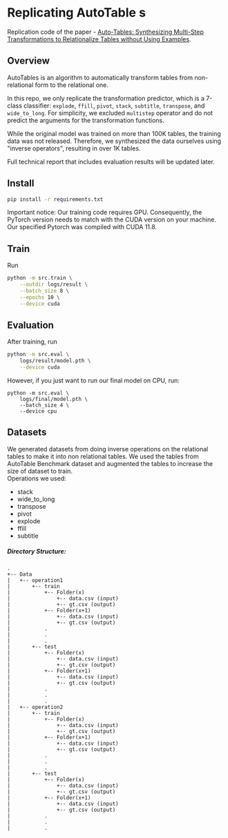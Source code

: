# Replicating AutoTable s

Replication code of the paper - [Auto-Tables: Synthesizing Multi-Step Transformations to Relationalize Tables without Using Examples](https://arxiv.org/abs/2307.14565).

## Overview

AutoTables is an algorithm to automatically transform tables from non-relational form to the relational one.

In this repo, we only replicate the transformation predictor, which is a 7-class classifier: `explode`, `ffill`, `pivot`, `stack`, `subtitle`, `transpose`, and `wide_to_long`. For simplicity, we excluded `multistep` operator and do not predict the arguments for the transformation functions.

While the original model was trained on more than 100K tables, the training data was not released. Therefore, we synthesized the data ourselves using "inverse operators", resulting in over 1K tables.

Full technical report that includes evaluation results will be updated later.

## Install

```bash
pip install -r requirements.txt
```

Important notice: Our training code requires GPU. Consequently, the PyTorch version needs to match with the CUDA version on your machine. Our specified Pytorch was compiled with CUDA 11.8.

## Train

Run
```bash
python -m src.train \
    --outdir logs/result \
    --batch_size 8 \
    --epochs 10 \
    --device cuda
```

## Evaluation
After training, run
```bash
python -m src.eval \
    logs/result/model.pth \
    --device cuda
```

However, if you just want to run our final model on CPU, run:
```
python -m src.eval \
    logs/final/model.pth \
    --batch_size 4 \
    --device cpu
```

## Datasets
We generated datasets from doing inverse operations on the relational tables to make it into non relational tables. We used the tables from AutoTable Benchmark dataset and augmented the tables to increase the size of dataset to train.  
Operations we used:
- stack
- wide_to_long
- transpose
- pivot
- explode
- ffill
- subtitle

##### Directory Structure:
```
.
+-- Data
|   +-- operation1
|       +-- train
|           +-- Folder(x)
|               +-- data.csv (input)
|               +-- gt.csv (output)
|           +-- Folder(x+1)
|               +-- data.csv (input)
|               +-- gt.csv (output)
|           .
|           .
|           .
|       +-- test
|           +-- Folder(x)
|               +-- data.csv (input)
|               +-- gt.csv (output)
|           +-- Folder(x+1)
|               +-- data.csv (input)
|               +-- gt.csv (output)
|           .
|           .
|           .
|   +-- operation2
|       +-- train
|           +-- Folder(x)
|               +-- data.csv (input)
|               +-- gt.csv (output)
|           +-- Folder(x+1)
|               +-- data.csv (input)
|               +-- gt.csv (output)
|           .
|           .
|           .
|       +-- test
|           +-- Folder(x)
|               +-- data.csv (input)
|               +-- gt.csv (output)
|           +-- Folder(x+1)
|               +-- data.csv (input)
|               +-- gt.csv (output)
|           .
|           .
|           .
```
